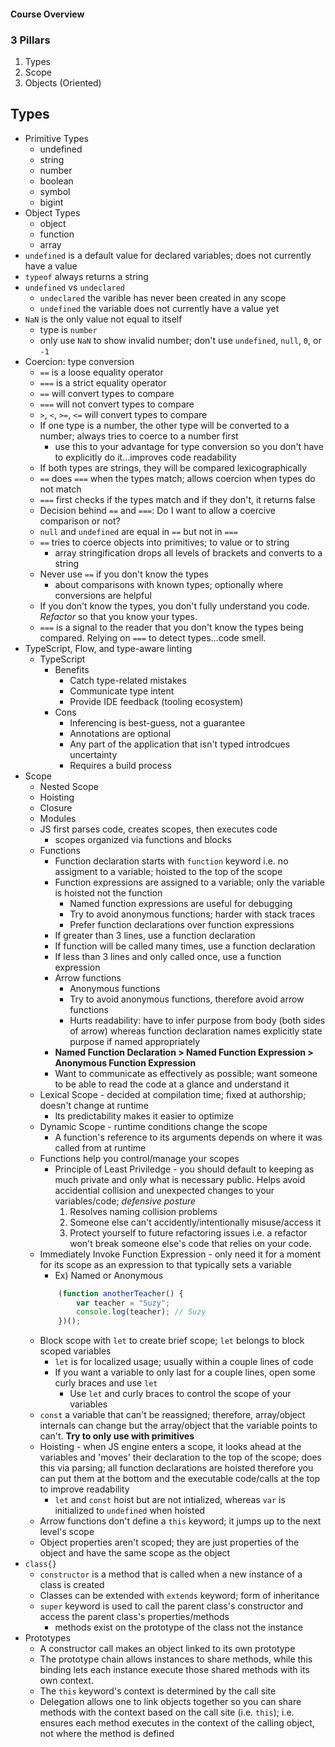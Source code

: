 #### Course Overview
### 3 Pillars
1. Types
2. Scope
3. Objects (Oriented)


## Types

- Primitive Types
    - undefined
    - string
    - number
    - boolean
    - symbol
    - bigint
- Object Types
    - object
    - function
    - array
- `undefined` is a default value for declared variables; does not currently have a value
- `typeof` always returns a string
- `undefined` vs `undeclared`
    - `undeclared` the varible has never been created in any scope
    - `undefined` the variable does not currently have a value yet
- `NaN` is the only value not equal to itself
    - type is  `number`
    - only use `NaN` to show invalid number; don't use `undefined`, `null`, `0`, or `-1`
- Coercion: type conversion
    - `==` is a loose equality operator
    - `===` is a strict equality operator
    - `==` will convert types to compare
    - `===` will not convert types to compare
    - `>`, `<`, `>=`, `<=` will convert types to compare
    - If one type is a number, the other type will be converted to a number; always tries to coerce to a number first
        - use this to your advantage for type conversion so you don't have to explicitly do it...improves code readability
    - If both types are strings, they will be compared lexicographically
    - `==` does `===` when the types match; allows coercion when types do not match
    - `===` first checks if the types match and if they don't, it returns false
    - Decision behind `==` and `===`: Do I want to allow a coercive comparison or not?
    - `null` and `undefined` are equal in `==` but not in `===`
    - `==` tries to coerce objects into primitives; to value or to string 
        - array stringification drops all levels of brackets and converts to a string
    - Never use `==` if you don't know the types
        - about comparisons with known types; optionally where conversions are helpful
    - If you don't know the types, you don't fully understand you code. _Refactor_ so that you know your types.
    - `===` is a signal to the reader that you don't know the types being compared. Relying on `===` to detect types...code smell.
- TypeScript, Flow, and type-aware linting
    - TypeScript
        - Benefits
            - Catch type-related mistakes
            - Communicate type intent
            - Provide IDE feedback (tooling ecosystem)
        - Cons
            - Inferencing is best-guess, not a guarantee
            - Annotations are optional
            - Any part of the application that isn't typed introdcues uncertainty 
            - Requires a build process
- Scope
    - Nested Scope
    - Hoisting
    - Closure
    - Modules
    - JS first parses code, creates scopes, then executes code
        - scopes organized via functions and blocks
    - Functions
        - Function declaration starts with `function` keyword i.e. no assigment to a variable; hoisted to the top of the scope
        - Function expressions are assigned to a variable; only the variable is hoisted not the function
            - Named function expressions are useful for debugging
            - Try to avoid anonymous functions; harder with stack traces
            - Prefer function declarations over function expressions
        - If greater than 3 lines, use a function declaration
        - If function will be called many times, use a function declaration
        - If less than 3 lines and only called once, use a function expression
        - Arrow functions
            - Anonymous functions
            - Try to avoid anonymous functions, therefore avoid arrow functions
            - Hurts readability: have to infer purpose from body (both sides of arrow) whereas function declaration names explicitly state purpose if named appropriately
        - __Named Function Declaration > Named Function Expression > Anonymous Function Expression__
        - Want to communicate as effectively as possible; want someone to be able to read the code at a glance and understand it
    - Lexical Scope - decided at compilation time; fixed at authorship; doesn't change at runtime
        - Its predictability makes it easier to optimize
    - Dynamic Scope - runtime conditions change the scope
        - A function's reference to its arguments depends on where it was called from at runtime
    - Functions help you control/manage your scopes
        - Principle of Least Priviledge - you should default to keeping as much private and only what is necessary public. Helps avoid accidential collision and unexpected changes to your variables/code; _defensive posture_
            1) Resolves naming collision problems
            2) Someone else can't accidently/intentionally misuse/access it
            3) Protect yourself to future refactoring issues i.e. a refactor won't break someone else's code that relies on your code.
    - Immediately Invoke Function Expression - only need it for a moment for its scope as an expression to that typically sets a variable
        - Ex) Named or Anonymous 
        ```javascript
            (function anotherTeacher() {
                var teacher = "Suzy";
                console.log(teacher); // Suzy
            })();
        ```
    - Block scope with `let` to create brief scope; `let` belongs to block scoped variables
        - `let` is for localized usage; usually within a couple lines of code
        - If you want a variable to only last for a couple lines, open some curly braces and use `let`
            - Use `let` and curly braces to control the scope of your variables
    - `const` a variable that can't be reassigned; therefore, array/object internals can change but the array/object that the variable points to can't. __Try to only use with primitives__
    - Hoisting - when JS engine enters a scope, it looks ahead at the variables and 'moves' their declaration to the top of the scope; does this via parsing; all function declarations are hoisted therefore you can put them at the bottom and the executable code/calls at the top to improve readability
        - `let` and `const` hoist but are not intialized, whereas `var` is initialized to `undefined` when hoisted
    - Arrow functions don't define a `this` keyword; it jumps up to the next level's scope
    - Object properties aren't scoped; they are just properties of the object and have the same scope as the object
- `class{}`
    - `constructor` is a method that is called when a new instance of a class is created
    - Classes can be extended with `extends` keyword; form of inheritance
    - `super` keyword is used to call the parent class's constructor and access the parent class's properties/methods
        - methods exist on the prototype of the class not the instance
- Prototypes
    - A constructor call makes an object linked to its own prototype
    - The prototype chain allows instances to share methods, while this binding lets each instance execute those shared methods with its own context.
    - The `this` keyword's context is determined by the call site
    - Delegation allows one to link objects together so you can share methods with the context based on the call site (i.e. `this`); i.e. ensures each method executes in the context of the calling object, not where the method is defined



